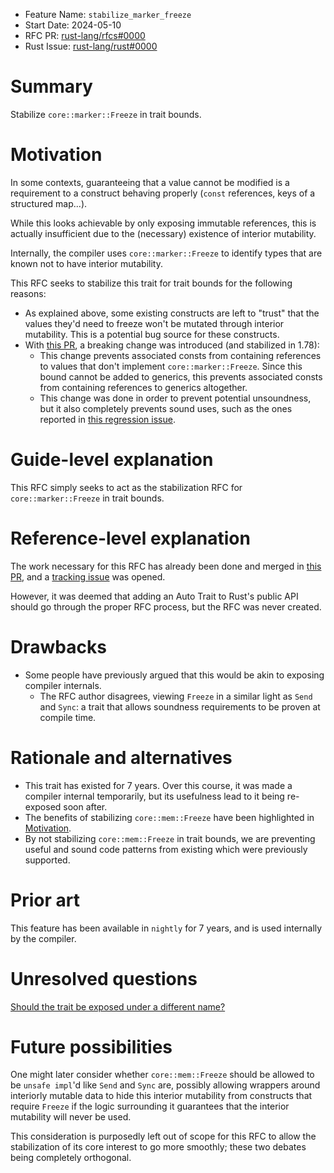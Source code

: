 - Feature Name: `stabilize_marker_freeze`
- Start Date: 2024-05-10
- RFC PR: [rust-lang/rfcs#0000](https://github.com/rust-lang/rfcs/pull/0000)
- Rust Issue: [rust-lang/rust#0000](https://github.com/rust-lang/rust/issues/0000)

# Summary
[summary]: #summary

Stabilize `core::marker::Freeze` in trait bounds.

# Motivation
[motivation]: #motivation

In some contexts, guaranteeing that a value cannot be modified is a requirement to a construct behaving properly (`const` references, keys of a structured map...).

While this looks achievable by only exposing immutable references, this is actually insufficient due to the (necessary) existence of interior mutability.

Internally, the compiler uses `core::marker::Freeze` to identify types that are known not to have interior mutability.

This RFC seeks to stabilize this trait for trait bounds for the following reasons:
- As explained above, some existing constructs are left to "trust" that the values they'd need to freeze won't be mutated through interior mutability. This is a potential bug source for these constructs.
- With [this PR](https://github.com/rust-lang/rust/issues/121250), a breaking change was introduced (and stabilized in 1.78):
	- This change prevents associated consts from containing references to values that don't implement `core::marker::Freeze`. Since this bound cannot be added to generics, this prevents associated consts from containing references to generics altogether.
	- This change was done in order to prevent potential unsoundness, but it also completely prevents sound uses, such as the ones reported in [this regression issue](https://github.com/rust-lang/rust/issues/123281).

# Guide-level explanation
[guide-level-explanation]: #guide-level-explanation

This RFC simply seeks to act as the stabilization RFC for `core::marker::Freeze` in trait bounds.

# Reference-level explanation
[reference-level-explanation]: #reference-level-explanation

The work necessary for this RFC has already been done and merged in [this PR](https://github.com/rust-lang/rust/issues/121675), and a [tracking issue](https://github.com/rust-lang/rust/issues/121675) was opened.

However, it was deemed that adding an Auto Trait to Rust's public API should go through the proper RFC process, but the RFC was never created.

# Drawbacks
[drawbacks]: #drawbacks

- Some people have previously argued that this would be akin to exposing compiler internals.
	- The RFC author disagrees, viewing `Freeze` in a similar light as `Send` and `Sync`: a trait that allows soundness requirements to be proven at compile time.

# Rationale and alternatives
[rationale-and-alternatives]: #rationale-and-alternatives

- This trait has existed for 7 years. Over this course, it was made a compiler internal temporarily, but its usefulness lead to it being re-exposed soon after.
- The benefits of stabilizing `core::mem::Freeze` have been highlighted in [Motivation](#motivation).
- By not stabilizing `core::mem::Freeze` in trait bounds, we are preventing useful and sound code patterns from existing which were previously supported.

# Prior art
[prior-art]: #prior-art

This feature has been available in `nightly` for 7 years, and is used internally by the compiler.

# Unresolved questions
[unresolved-questions]: #unresolved-questions

[Should the trait be exposed under a different name?](https://github.com/rust-lang/rust/pull/121501#issuecomment-1962900148)

# Future possibilities
[future-possibilities]: #future-possibilities

One might later consider whether `core::mem::Freeze` should be allowed to be `unsafe impl`'d like `Send` and `Sync` are, possibly allowing wrappers around interiorly mutable data to hide this interior mutability from constructs that require `Freeze` if the logic surrounding it guarantees that the interior mutability will never be used.

This consideration is purposedly left out of scope for this RFC to allow the stabilization of its core interest to go more smoothly; these two debates being completely orthogonal.